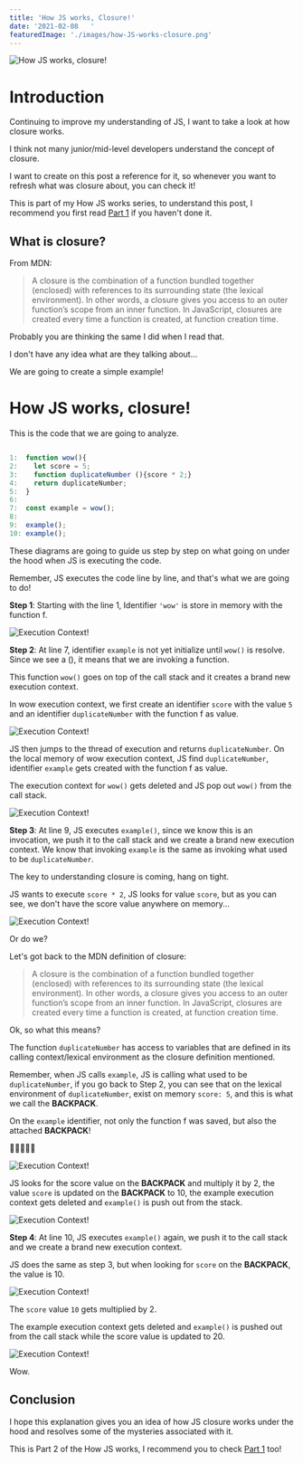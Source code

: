 ```yaml
---
title: 'How JS works, Closure!'
date: '2021-02-08   '
featuredImage: './images/how-JS-works-closure.png'
---
```


![How JS works, closure!](images/how-JS-works-closure.png)

# Introduction

Continuing to improve my understanding of JS, I want to take a look at how closure works.

I think not many junior/mid-level developers understand the concept of closure.

I want to create on this post a reference for it, so whenever you want to refresh what was closure about, you can check it!

This is part of my How JS works series, to understand this post, I recommend you first read [Part 1](https://danielgg.com/how-javascript-works-basically/) if you haven't done it.

## What is closure?

From MDN:

>A closure is the combination of a function bundled together (enclosed) with references to its surrounding state (the lexical environment). In other words, a closure gives you access to an outer function’s scope from an inner function. In JavaScript, closures are created every time a function is created, at function creation time.

Probably you are thinking the same I did when I read that.

I don't have any idea what are they talking about...

We are going to create a simple example!

# How JS works, closure!

This is the code that we are going to analyze.

```javascript

1:  function wow(){
2:    let score = 5;
3:    function duplicateNumber (){score * 2;}
4:    return duplicateNumber;
5:  }
6:
7:  const example = wow();
8:
9:  example();
10: example();
```

These diagrams are going to guide us step by step on what going on under the hood when JS is executing the code.

Remember, JS executes the code line by line, and that's what we are going to do!

<b>Step 1</b>: Starting with the line 1, Identifier `'wow'` is store in memory with the function f.

![Execution Context!](images/closure1.png)

<b>Step 2</b>: At line 7, identifier `example` is not yet initialize until `wow()` is resolve. Since we see a (), it means that we are invoking a function. 

This function `wow()` goes on top of the call stack and it creates a brand new execution context.

In wow execution context, we first create an identifier `score` with the value `5` and an identifier `duplicateNumber` with the function f as value. 

![Execution Context!](images/closure2.png)

JS then jumps to the thread of execution and returns `duplicateNumber`. On the local memory of wow execution context, JS find `duplicateNumber`, identifier `example` gets created with the function f as value. 

The execution context for `wow()` gets deleted and JS pop out `wow()` from the call stack.

![Execution Context!](images/closure3.png)


<b>Step 3</b>: At line 9, JS executes `example()`, since we know this is an invocation, we push it to the call stack and we create a brand new execution context. We know that invoking `example` is the same as invoking what used to be `duplicateNumber`.

The key to understanding closure is coming, hang on tight.

JS wants to execute `score * 2`, JS looks for value `score`, but as you can see, we don't have the score value anywhere on memory...

![Execution Context!](images/closure4.png)

Or do we?

Let's got back to the MDN definition of closure:

>A closure is the combination of a function bundled together (enclosed) with references to its surrounding state (the lexical environment). In other words, a closure gives you access to an outer function’s scope from an inner function. In JavaScript, closures are created every time a function is created, at function creation time.

Ok, so what this means?

The function `duplicateNumber` has access to variables that are defined in its calling context/lexical environment as the closure definition mentioned.

Remember, when JS calls `example`, JS is calling what used to be `duplicateNumber`, if you go back to Step 2, you can see that on the lexical environment of `duplicateNumber`, exist on memory `score: 5`, and this is what we call the <b>BACKPACK</b>.

On the `example` identifier, not only the function f was saved, but also the attached <b>BACKPACK</b>!   

🤯🤯🤯🤯🤯


![Execution Context!](images/closure5.png)

JS looks for the score value on the <b>BACKPACK</b> and multiply it by 2, the value `score` is updated on the <b>BACKPACK</b> to 10, the example execution context gets deleted and `example()` is push out from the stack.

![Execution Context!](images/closure6.png)


<b>Step 4</b>: At line 10, JS executes `example()` again, we push it to the call stack and we create a brand new execution context. 

JS does the same as step 3, but when looking for `score` on the <b>BACKPACK</b>, the value is 10.

![Execution Context!](images/closure7.png)

The `score` value `10` gets multiplied by 2.

The example execution context gets deleted and `example()` is pushed out from the call stack while the score value is updated to 20.

![Execution Context!](images/closure8.png)

Wow.

## Conclusion

I hope this explanation gives you an idea of how JS closure works under the hood and resolves some of the mysteries associated with it.

This is Part 2 of the How JS works, I recommend you to check [Part 1](https://danielgg.com/how-javascript-works-basically/) too!